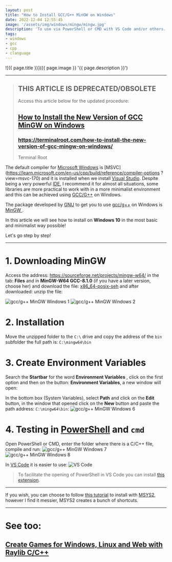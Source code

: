 ```yaml
---
layout: post
title: "How to Install GCC/G++ MinGW on Windows"
date: 2022-12-04 12:55:45
image: '/assets/img/windows/mingw/mingw.jpg'
description: 'To use via PowerShell or CMD with VS Code and/or others.'
tags:
- windows
- gcc
- cpp
- clanguage
---
```


![{{ page.title }}]({{ page.image }} '{{ page.description }}')

---

<blockquote class="bg-danger text-white p-3 rounded">
    <h2>THIS ARTICLE IS DEPRECATED/OBSOLETE</h2>
    <p>Access this article below for the updated procedure:</p>
    <h2><a href="https://terminalroot.com/how-to-install-the-new-version-of-gcc-mingw-on-windows/">How to Install the New Version of GCC MinGW on Windows</a></h2>
    <h3><a href="https://terminalroot.com/how-to-install-the-new-version-of-gcc-mingw-on-windows/">https://terminalroot.com/how-to-install-the-new-version-of-gcc-mingw-on-windows/</a></h3>
    <footer class="blockquote-footer text-white-50">Terminal Root</footer>
</blockquote>

The default compiler for [Microsoft Windows](https://terminalroot.com/tags#windows) is [MSVC](https://learn.microsoft.com/en-us/cpp/build/reference/compiler-options ?view=msvc-170) and it is installed when we install [Visual Studio](). Despite being a very powerful [IDE](https://terminalroot.com/the-32-best-ides-text-editors-for-cpp/#23-visual-studio), I recommend it for almost all situations, some libraries are more practical to work with in a more minimalist environment and this can be achieved using [GCC/G++](https://terminalroot.com/tags#gcc) on Windows.

The package developed by [GNU](https://terminalroot.com/tags#gnu) to get you to use [gcc/g++](https://terminalroot.com/tags#gcc) on Windows is [MinGW ](https://en.wikipedia.org/wiki/MinGW).

In this article we will see how to install on **Windows 10** in the most basic and minimalist way possible!

Let's go step by step!

---

# 1. Downloading MinGW
Access the address: <https://sourceforge.net/projects/mingw-w64/> in the tab: **Files** and in **MinGW-W64 GCC-8.1.0** (if you have a later version, choose her) and download the file:
[x86_64-posix-seh](https://sourceforge.net/projects/mingw-w64/files/Toolchains%20targetting%20Win64/Personal%20Builds/mingw-builds/8.1.0/threads-posix/seh/x86_64-8.1.0-release-posix-seh-rt_v6-rev0.7z) and after downloaded: unzip the file:

![gcc/g++ MinGW Windows 1](/assets/img/windows/mingw/1.png)
![gcc/g++ MinGW Windows 2](/assets/img/windows/mingw/2.png)

# 2. Installation
Move the unzipped folder to the `C:\` drive and copy the address of the `bin` subfolder the full path is: `C:\mingw64\bin`


# 3. Create Environment Variables
Search the **Startbar** for the word **Environment Variables** , click on the first option and then on the button: **Environment Variables**, a new window will open:

In the bottom box (System Variables), select **Path** and click on the **Edit** button, in the window that opened click on the **New** button and paste the path address: `C:\mingw64\bin`:
![gcc/g++ MinGW Windows 6](/assets/img/windows/mingw/6.png)

# 4. Testing in [PowerShell](https://terminalroot.com/how-to-install-powershell-on-ubuntu-and-getting-started/) and `cmd`
Open PowerShell or CMD, enter the folder where there is a C/C++ file, compile and run:
![gcc/g++ MinGW Windows 7](/assets/img/windows/mingw/7.png)
![gcc/g++ MinGW Windows 8](/assets/img/windows/mingw/8.png)

In [VS Code](https://terminalroot.com/tags#code) it is easier to use:
![VS Code](/assets/img/windows/mingw/9.png)
> To facilitate the opening of PowerShell in VS Code you can install [this extension](https://learn.microsoft.com/en-us/powershell/scripting/dev-cross-plat/vscode/using-vscode?view=powershell-7.3#install-vs-code-and-the-powershell-extension).

---

If you wish, you can choose to follow [this tutorial](https://code.visualstudio.com/docs/cpp/config-mingw) to install with [MSYS2](https://www.mingw-w64.org/downloads/#msys2), however I find it messier, MSYS2 creates a bunch of shortcuts.

---

# See too:
## [Create Games for Windows, Linux and Web with Raylib C/C++](https://terminalroot.com/create-games-for-windows-linux-and-web-with-raylib-c-cpp/)

